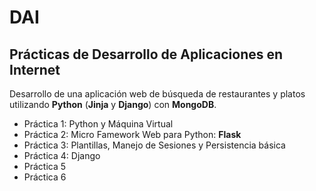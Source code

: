 # DAI
## Prácticas de Desarrollo de Aplicaciones en Internet

Desarrollo de una aplicación web de búsqueda de restaurantes y platos utilizando **Python** (**Jinja** y **Django**) con **MongoDB**.

* Práctica 1: Python y Máquina Virtual
* Práctica 2: Micro Famework Web para Python: **Flask**
* Práctica 3: Plantillas, Manejo de Sesiones y Persistencia básica
* Práctica 4: Django
* Práctica 5
* Práctica 6
